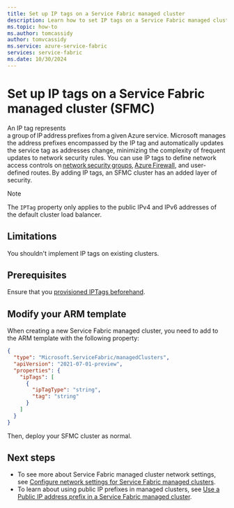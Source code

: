 ```yaml
---
title: Set up IP tags on a Service Fabric managed cluster 
description: Learn how to set IP tags on a Service Fabric managed cluster.
ms.topic: how-to
ms.author: tomcassidy
author: tomvcassidy
ms.service: azure-service-fabric
services: service-fabric
ms.date: 10/30/2024
---
```


# Set up IP tags on a Service Fabric managed cluster (SFMC)

An IP tag represents a group of IP address prefixes from a given Azure service. Microsoft manages the address prefixes encompassed by the IP tag and automatically updates the service tag as addresses change, minimizing the complexity of frequent updates to network security rules. You can use IP tags to define network access controls on [network security groups](/azure/virtual-network/network-security-groups-overview.md#security-rules), [Azure Firewall](/azure/firewall/service-tags.md), and user-defined routes. By adding IP tags, an SFMC cluster has an added layer of security. 
 
> [!NOTE]
> The `IPTag` property only applies to the public IPv4 and IPv6 addresses of the default cluster load balancer.

## Limitations

You shouldn't implement IP tags on existing clusters. 

## Prerequisites

Ensure that you [provisioned IPTags beforehand](/powershell/module/az.network/new-azpublicipaddress?view=azps-12.4.0#example-3-create-a-new-public-ip-address-with-iptag).

## Modify your ARM template

When creating a new Service Fabric managed cluster, you need to add to the ARM template with the following property: 


```json
{
  "type": "Microsoft.ServiceFabric/managedClusters",
  "apiVersion": "2021-07-01-preview",
  "properties": {
    "ipTags": [
      {
        "ipTagType": "string",
        "tag": "string"
      }
    ]
  }
}
```

Then, deploy your SFMC cluster as normal.

## Next steps

* To see more about Service Fabric managed cluster network settings, see [Configure network settings for Service Fabric managed clusters](how-to-managed-cluster-networking.md).
* To learn about using public IP prefixes in managed clusters, see [Use a Public IP address prefix in a Service Fabric managed cluster](how-to-managed-cluster-public-ip-prefix.md).
